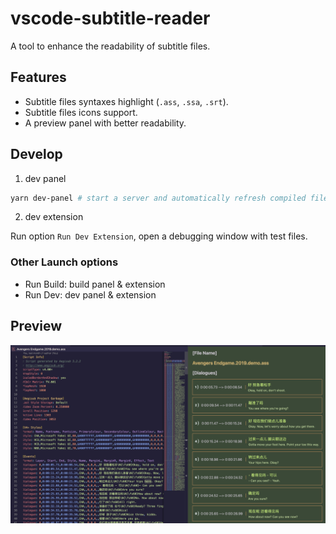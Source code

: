 # vscode-subtitle-reader

A tool to enhance the readability of subtitle files.

## Features
* Subtitle files syntaxes highlight (`.ass`, `.ssa`, `.srt`).
* Subtitle files icons support.
* A preview panel with better readability.

## Develop
1. dev panel

```sh
yarn dev-panel # start a server and automatically refresh compiled files.
```

2. dev extension
  
Run option `Run Dev Extension`, open a debugging window with test files.

### Other Launch options
- Run Build: build panel & extension
- Run Dev: dev panel & extension

## Preview

![](https://github.com/Kuro-P/vscode-subtitle-reader/blob/master/images/extension-screenshot.png "extension screeenshot") 

